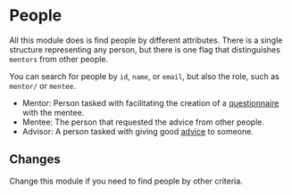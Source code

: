 # People

All this module does is find people by different attributes.
There is a single structure representing any person, but there is one flag that
distinguishes `mentors` from other people.

You can search for people by `id`, `name`, or `email`, but also the role, such as `mentor/` or `mentee`.

* Mentor: Person tasked with facilitating the creation of a [questionnaire](lib/advisor/core/questionnaire/README.md) with the mentee.
* Mentee: The person that requested the advice from other people.
* Advisor: A person tasked with giving good [advice](lib/advisor/core/advice/README.md) to someone.


## Changes

Change this module if you need to find people by other criteria.

